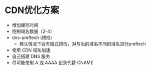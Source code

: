 # CDN优化方案
- 增加缓存时间
- 控制域名数量（2-4）
- dns-preftech (预检)
    - 默认情况下会有隐式预检，对与当前域名不同的域名进行preftech
- 使用 CDN 域名加速
- 自己搭建 DNS 服务  
- 尽可能使用 A 或 AAAA 记录代替 CNAME